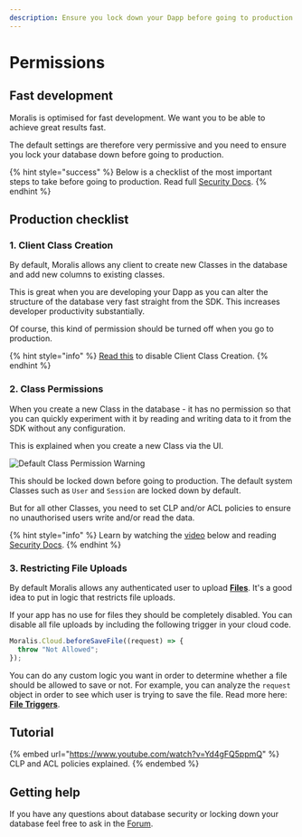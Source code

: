 ```yaml
---
description: Ensure you lock down your Dapp before going to production.
---
```


# Permissions

## Fast development

Moralis is optimised for fast development. We want you to be able to achieve great results fast.

The default settings are therefore very permissive and you need to ensure you lock your database down before going to production.

{% hint style="success" %}
Below is a checklist of the most important steps to take before going to production. Read full [Security Docs](security.md).
{% endhint %}

## Production checklist

### 1. Client Class Creation

By default, Moralis allows any client to create new Classes in the database and add new columns to existing classes.

This is great when you are developing your Dapp as you can alter the structure of the database very fast straight from the SDK. This increases developer productivity substantially.

Of course, this kind of permission should be turned off when you go to production.

{% hint style="info" %}
[Read this](security.md#client-class-creation) to disable Client Class Creation.
{% endhint %}

### 2. Class Permissions

When you create a new Class in the database - it has no permission so that you can quickly experiment with it by reading and writing data to it from the SDK without any configuration.

This is explained when you create a new Class via the UI.

![Default Class Permission Warning](../../.gitbook/assets/Moralis\_dashboard\_create\_class.png)

This should be locked down before going to production. The default system Classes such as `User` and `Session` are locked down by default.

But for all other Classes, you need to set CLP and/or ACL policies to ensure no unauthorised users write and/or read the data.

{% hint style="info" %}
Learn by watching the [video](permissions.md#tutorial) below and reading [Security Docs](security.md).
{% endhint %}

### 3. Restricting File Uploads

By default Moralis allows any authenticated user to upload [**Files**](../files/). It's a good idea to put in logic that restricts file uploads.

If your app has no use for files they should be completely disabled. You can disable all file uploads by including the following trigger in your cloud code.

```javascript
Moralis.Cloud.beforeSaveFile((request) => {
  throw "Not Allowed";
});
```

You can do any custom logic you want in order to determine whether a file should be allowed to save or not. For example, you can analyze the `request` object in order to see which user is trying to save the file. Read more here: [**File Triggers**](../cloud-code/triggers.md#file-triggers).

## Tutorial&#x20;

{% embed url="https://www.youtube.com/watch?v=Yd4gFQ5ppmQ" %}
CLP and ACL policies explained.
{% endembed %}

## Getting help

If you have any questions about database security or locking down your database feel free to ask in the [Forum](https://forum.moralis.io).
